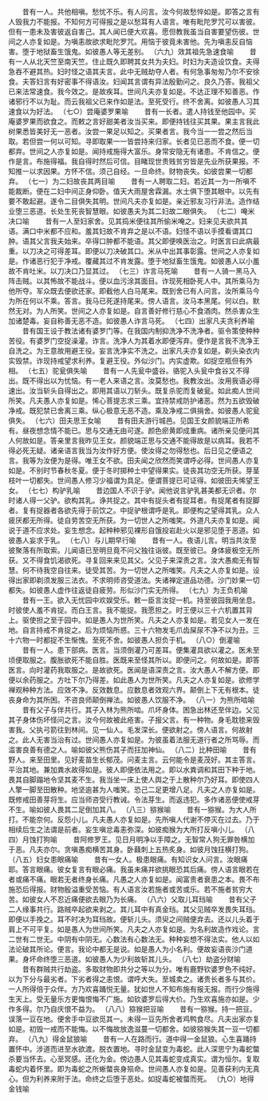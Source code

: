 <!-- { "loadSidebar": true } -->
　　昔有一人。共他相嗔。愁忧不乐。有人问言。汝今何故愁悴如是。即答之言有人毁我力不能报。不知何方可得报之是以愁耳有人语言。唯有毗陀罗咒可以害彼。但有一患未及害彼返自害己。其人闻已便大欢喜。愿但教我虽当自害要望伤彼。世间之人亦复如是。为嗔恚故欲求毗陀罗咒。用恼于彼竟未害他。先为嗔恚反自恼害。堕于地狱畜生饿鬼。如彼愚人等无差别。
（六九）效其祖先急速食喻
　　昔有一人从北天竺至南天竺。住止既久即聘其女共为夫妇。时妇为夫造设饮食。夫得急吞不避其热。妇时怪之语其夫言。此中无贼劫夺人者。有何急事匆匆乃尔不安徐食。夫答妇言有好密事不得语汝。妇闻其言谓有异法殷勤问之。良久乃答。我祖父已来法常速食。我今效之。是故疾耳。世间凡夫亦复如是。不达正理不知善恶。作诸邪行不以为耻。而云我祖父已来作如是法。至死受行。终不舍离。如彼愚人习其速食以为好法。
（七○）尝庵婆罗果喻
　　昔有一长者。遣人持钱至他园中。买庵婆罗果而欲食之。而敕之言好甜美者汝当买来。即便持钱往买其果。果主言我此树果悉皆美好无一恶者。汝尝一果足以知之。买果者言。我今当一一尝之然后当取。若但尝一何以可知。寻即取果一一皆尝持来归家。长者见已恶而不食。便一切都弃。世间之人亦复如是。闻持戒施得大富乐。身常安隐无有诸患。不肯信之。便作是言。布施得福。我自得时然后可信。目睹现世贵贱贫穷皆是先业所获果报。不知推一以求因果。方怀不信。须己自经。一旦命终。财物丧失。如彼尝果一切都弃。
（七一）为二妇故丧其两目喻
　　昔有一人聘取二妇。若近其一为一所嗔不能裁断。便在二妇中间正身仰卧。值天大雨屋舍霖漏。水土俱下堕其眼中。以先有要不敢起避。遂令二目俱失其明。世间凡夫亦复如是。亲近邪友习行非法。造作结业堕三恶道。长处生死丧智慧眼。如彼愚夫为其二妇故二眼俱失。
（七二）唵米决口喻
　　昔有一人至妇家舍。见其捣米便往其所偷米唵之。妇来见夫欲共其语。满口中米都不应和。羞其妇故不肯弃之是以不语。妇怪不语以手摸看谓其口肿。语其父言我夫始来。卒得口肿都不能语。其父即便唤医治之。时医言曰此病最重。以刀决之可得差耳。即便以刀决破其口。米从中出其事彰露。世间之人亦复如是。作诸恶行犯于净戒。覆藏其过不肯发露。堕于地狱畜生饿鬼。如彼愚人以小羞故不肯吐米。以刀决口乃显其过。
（七三）诈言马死喻
　　昔有一人骑一黑马入阵击贼。以其怖故不能战斗。便以血污涂其面目。诈现死相卧死人中。其所乘马为他所夺。军众既去便欲还家。即截他人白马尾来。既到舍已有人问言。汝所乘马今为所在何以不乘。答言。我马已死遂持尾来。傍人语言。汝马本黑尾。何以白。默然无对。为人所笑。世间之人亦复如是。自言善好修行慈心不食酒肉。然杀害众生加诸楚毒。妄自称善无恶不造。如彼愚人诈言马死。
（七四）出家凡夫贪利养喻
　　昔有国王设于教法诸有婆罗门等。在我国内制抑洗净不洗净者。驱令策使种种苦役。有婆罗门空捉澡灌。诈言。洗净人为其着水即便泻弃。便作是言我不洗净王自洗之。为王意故用避王役。妄言洗净实不洗之。出家凡夫亦复如是。剃头染衣内实毁禁。诈现持戒望求利养。复避王役。外似沙门。内实虚欺。如捉空瓶但有外相。
（七五）驼瓮俱失喻
　　昔有一人先瓮中盛谷。骆驼入头瓮中食谷又不得出。既不得出以为忧恼。有一老人来语之言。汝莫愁也。我教汝出。汝用我语必得速出。汝当斩头自得出之。即用其语以刀斩头。既复杀驼而复破瓮。如此痴人世间所笑。凡夫愚人亦复如是。悕心菩提志求三乘。宜持禁戒防护诸恶。然为五欲毁破净戒。既犯禁已舍离三乘。纵心极意无恶不造。乘及净戒二俱捐舍。如彼愚人驼瓮俱失。
（七六）田夫思王女喻
　　昔有田夫游行城邑。见国王女颜貌端正所希有。昼夜想念情不能已。思与交通无由可遂。颜色瘀黄即成重病。诸所亲见便问其人何故如是。答亲里言我昨见王女。颜貌端正思与交通不能得故是以病耳。我若不得必死无疑。诸亲语言我当为汝作好方便。使汝得之勿得愁也。后日见之便语之言。我等为汝便为是得。唯王女不欲。田夫闻之欣然而笑谓呼必得。世间愚人亦复如是。不别时节春秋冬夏。便于冬时掷种土中望得果实。徒丧其功空无所获。芽茎枝叶一切都失。世间愚人修习少福谓为具足。便谓菩提已可证得。如彼田夫悕望王女。
（七七）构驴乳喻
　　昔边国人不识于驴。闻他说言驴乳甚美都无识者。尔时诸人得一父驴。欲构其乳。诤共捉之。其中有捉头者有捉耳者。有捉尾者有捉脚者。复有捉器者各欲先得于前饮之。中捉驴根谓呼是乳。即便构之望得其乳。众人疲厌都无所得。徒自劳苦空无所获。为一切世人之所嗤笑。外道凡夫亦复如是。闻说于道不应求处。妄生想念。起种种邪见裸形自饿投岩赴火以是邪见堕于恶道。如彼愚人妄求于乳。
（七八）与儿期早行喻
　　昔有一人。夜语儿言。明当共汝至彼聚落有所取索。儿闻语已至明旦竟不问父独往诣彼。既至彼已。身体疲极空无所获。又不得食饥渴欲死。寻复回来来见其父。父见子来深责之言。汝大愚痴无有智慧。何不待我空自往来。徒受其苦。为一切世人之所嗤笑。凡夫之人亦复如是。设得出家即剃须发服三法衣。不求明师咨受道法。失诸禅定道品功德。沙门妙果一切都失。如彼愚人虚作往返徒自疲劳。形似沙门实无所得。
（七九）为王负机喻
　　昔有一王。欲入无忧园中欢娱受乐。敕一臣言汝捉一机。持至彼园我用坐息。时彼使人羞不肯捉。而白王言。我不能捉。我愿担之。时王便以三十六机置其背上。驱使担之至于园中。如是愚人为世所笑。凡夫之人亦复如是。若见女人一发在地。自言持戒不肯捉之。后为烦恼所惑。三十六物发毛爪齿屎尿不净不以为丑。三十六物一时都捉不生惭愧。至死不舍。如彼愚人担负于机。
（八○）倒灌喻
　　昔有一人。患下部病。医言。当须倒灌乃可差耳。便集灌具欲以灌之。医未至顷便取服之。腹胀欲死不能自胜。医既来至怪其所以。即便问之。何故如是。即答医言。向时灌药我取服之。是故欲死。医闻是语深责之言。汝大愚人不解方便。即便以余药服之。方吐下尔乃得差。如此愚人为世所笑。凡夫之人亦复如是。欲修学禅观种种方法。应效不净。反效数息。应数息者效观六界。颠倒上下无有根本。徒丧身命为其所困。不咨良师颠倒禅法。如彼愚人饮服不净。
（八一）为熊所啮喻
　　昔有父子与伴共行。其子入林为熊所啮。爪坏身体。困急出林还至伴边。父见其子身体伤坏怪问之言。汝今何故被此疮害。子报父言。有一种物。身毛耽毶来毁害我。父执弓箭往到林间。见一仙人。毛发深长。便欲射之。傍人语言。何故射之。此人无害当治有过。世间愚人亦复如是。为彼虽着法服无道行者之所骂辱。而滥害良善有德之人。喻如彼父熊伤其子而抂加神仙。
（八二）比种田喻
　　昔有野人。来至田里。见好麦苗生长郁茂。问麦主言。云何能令是麦茂好。其主答言。平治其地。兼加粪水故得如是。彼人即便依法用之。即以水粪调和其田下种于地。畏其自脚蹋地令坚其麦不生。我当坐一床上使人舆之于上散种尔乃好耳。即使四人人擎一脚至田散种。地坚逾甚为人嗤笑。恐己二足更增八足。凡夫之人亦复如是。既修戒田善芽将生。应当师咨受行教诫。令法芽生。而返违犯。多作诸恶便使戒芽不生。喻如彼人畏其二足倒加其八。
（八三）猕猴喻
　　昔有一猕猴。为大人所打。不能奈何。反怨小儿。凡夫愚人亦复如是。先所嗔人代谢不停灭在过去。乃于相续后生之法谓是前者。妄生嗔忿毒恚弥深。如彼痴猴为大所打反嗔小儿。
（八四）月蚀打狗喻
　　昔阿修罗王。见日月明净以手障之。无智常人狗无罪咎横加于恶。凡夫亦尔。贪嗔愚痴横苦其身。卧蕀刺上五热炙身。如彼月蚀抂横打狗。
（八五）妇女患眼痛喻
　　昔有一女人。极患眼痛。有知识女人问言。汝眼痛耶。答言眼痛。彼女复言有眼必痛。我虽未痛并欲挑眼恐其后痛。傍人语言眼若在者或痛不痛。眼若无者终身长痛。凡愚之人亦复如是。闻富贵者衰患之本。畏不布施恐后得报。财物殷溢重受苦恼。有人语言汝若施者或苦或乐。若不施者贫穷大苦。如彼女人不忍近痛便欲去眼乃为长痛。
（八六）父取儿耳珰喻
　　昔有父子二人缘事共行。路贼卒起欲来剥之。其儿耳中有真金珰。其父见贼卒发畏失耳珰。即便以手挽之。耳不时决为耳珰故。便斩儿头。须臾之间贼便弃去。还以儿头着于肩上不可平复。如是愚人为世间所笑。凡夫之人亦复如是。为名利故造作戏论。言二世有二世无。中阴有中阴无。心数法有心数法无。种种妄想不得法实。他人以如法论破其所论。便言。我论中都无是说。如是愚人为小名利。便故妄语丧沙门道果。身坏命终堕三恶道。如彼愚人为少利故斩其儿头。
（八七）劫盗分财喻
　　昔有群贼共行劫盗。多取财物即共分之等以为分。唯有鹿野钦婆罗色不纯好。以为下分与最劣者。下劣者得之恚恨。谓呼大失。至城卖之。诸贵长者多与其价。一人所得倍于众伴。方乃欢喜踊悦无量。犹如世人不知布施有报无报。而行少施得生天上。受无量乐方更悔恨悔不广施。如钦婆罗后得大价。乃生欢喜施亦如是。少作多得。尔乃自庆恨不益为。
（八八）猕猴把豆喻
　　昔有一猕猴。持一把豆。误落一豆在地。便舍手中豆欲觅其一。未得一豆先所舍者鸡鸭食尽。凡夫出家亦复如是。初毁一戒而不能悔。以不悔故放逸滋蔓一切都舍。如彼猕猴失其一豆一切都弃。
（八九）得金鼠狼喻
　　昔有一人在路而行。道中得一金鼠狼。心生喜踊持置怀中。涉道而进至水欲渡。脱衣置地。寻时金鼠变为毒蛇。此人深思宁为毒蛇螫杀要当怀去。心至冥感。还化为金。傍边愚人见其毒蛇变成真实。谓为恒尔。复取毒蛇内着怀里。即为毒蛇之所蜥螫丧身殒命。世间愚人亦复如是。见善获利内无真心。但为利养来附于法。命终之后堕于恶处。如捉毒蛇被螫而死。
（九○）地得金钱喻
